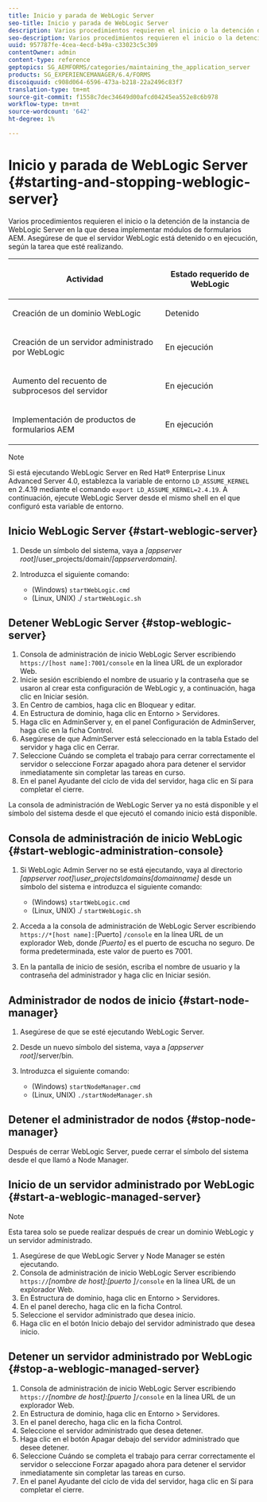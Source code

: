 ```yaml
---
title: Inicio y parada de WebLogic Server
seo-title: Inicio y parada de WebLogic Server
description: Varios procedimientos requieren el inicio o la detención de la instancia de WebLogic Server en la que desea implementar módulos de formularios AEM. Este documento describe cómo realizar el inicio y detener el servidor WebLogic.
seo-description: Varios procedimientos requieren el inicio o la detención de la instancia de WebLogic Server en la que desea implementar módulos de formularios AEM. Este documento describe cómo realizar el inicio y detener el servidor WebLogic.
uuid: 957787fe-4cea-4ecd-b49a-c33023c5c309
contentOwner: admin
content-type: reference
geptopics: SG_AEMFORMS/categories/maintaining_the_application_server
products: SG_EXPERIENCEMANAGER/6.4/FORMS
discoiquuid: c908d064-6596-473a-b218-22a2496c83f7
translation-type: tm+mt
source-git-commit: f1558c7dec34649d00afcd04245ea552e8c6b978
workflow-type: tm+mt
source-wordcount: '642'
ht-degree: 1%

---
```



# Inicio y parada de WebLogic Server {#starting-and-stopping-weblogic-server}

Varios procedimientos requieren el inicio o la detención de la instancia de WebLogic Server en la que desea implementar módulos de formularios AEM. Asegúrese de que el servidor WebLogic está detenido o en ejecución, según la tarea que esté realizando.

<table> 
 <thead> 
  <tr> 
   <th><p>Actividad</p></th> 
   <th><p>Estado requerido de WebLogic</p></th> 
  </tr> 
 </thead> 
 <tbody>
  <tr> 
   <td><p>Creación de un dominio WebLogic</p></td> 
   <td><p>Detenido</p></td> 
  </tr> 
  <tr> 
   <td><p>Creación de un servidor administrado por WebLogic</p></td> 
   <td><p>En ejecución</p></td> 
  </tr> 
  <tr> 
   <td><p>Aumento del recuento de subprocesos del servidor</p></td> 
   <td><p>En ejecución</p></td> 
  </tr> 
  <tr> 
   <td><p>Implementación de productos de formularios AEM</p></td> 
   <td><p>En ejecución</p></td> 
  </tr> 
 </tbody> 
</table>

>[!NOTE]
>
>Si está ejecutando WebLogic Server en Red Hat® Enterprise Linux Advanced Server 4.0, establezca la variable de entorno `LD_ASSUME_KERNEL` en 2.4.19 mediante el comando `export LD_ASSUME_KERNEL=2.4.19`. A continuación, ejecute WebLogic Server desde el mismo shell en el que configuró esta variable de entorno.

## Inicio WebLogic Server {#start-weblogic-server}

1. Desde un símbolo del sistema, vaya a *[appserver root]*/user_projects/domain/*[appserverdomain]*.
1. Introduzca el siguiente comando:

   * (Windows) `startWebLogic.cmd`
   * (Linux, UNIX) ./ `startWebLogic.sh`

## Detener WebLogic Server {#stop-weblogic-server}

1. Consola de administración de inicio WebLogic Server escribiendo `https://[host name]:7001/console` en la línea URL de un explorador Web.
1. Inicie sesión escribiendo el nombre de usuario y la contraseña que se usaron al crear esta configuración de WebLogic y, a continuación, haga clic en Iniciar sesión.
1. En Centro de cambios, haga clic en Bloquear y editar.
1. En Estructura de dominio, haga clic en Entorno > Servidores.
1. Haga clic en AdminServer y, en el panel Configuración de AdminServer, haga clic en la ficha Control.
1. Asegúrese de que AdminServer está seleccionado en la tabla Estado del servidor y haga clic en Cerrar.
1. Seleccione Cuándo se completa el trabajo para cerrar correctamente el servidor o seleccione Forzar apagado ahora para detener el servidor inmediatamente sin completar las tareas en curso.
1. En el panel Ayudante del ciclo de vida del servidor, haga clic en Sí para completar el cierre.

La consola de administración de WebLogic Server ya no está disponible y el símbolo del sistema desde el que ejecutó el comando inicio está disponible.

## Consola de administración de inicio WebLogic {#start-weblogic-administration-console}

1. Si WebLogic Admin Server no se está ejecutando, vaya al directorio *[appserver root]\user_projects\domains\[domainname]* desde un símbolo del sistema e introduzca el siguiente comando:

   * (Windows) `startWebLogic.cmd`
   * (Linux, UNIX) ./ `startWebLogic.sh`

1. Acceda a la consola de administración de WebLogic Server escribiendo `https://*[host name]:`[Puerto] `/console` en la línea URL de un explorador Web, donde *[Puerto]* es el puerto de escucha no seguro. De forma predeterminada, este valor de puerto es 7001.
1. En la pantalla de inicio de sesión, escriba el nombre de usuario y la contraseña del administrador y haga clic en Iniciar sesión.

## Administrador de nodos de inicio {#start-node-manager}

1. Asegúrese de que se esté ejecutando WebLogic Server.
1. Desde un nuevo símbolo del sistema, vaya a *[appserver root]*/server/bin.
1. Introduzca el siguiente comando:

   * (Windows) `startNodeManager.cmd`
   * (Linux, UNIX) `./startNodeManager.sh`

## Detener el administrador de nodos {#stop-node-manager}

Después de cerrar WebLogic Server, puede cerrar el símbolo del sistema desde el que llamó a Node Manager.

## Inicio de un servidor administrado por WebLogic {#start-a-weblogic-managed-server}

>[!NOTE]
>
>Esta tarea solo se puede realizar después de crear un dominio WebLogic y un servidor administrado.

1. Asegúrese de que WebLogic Server y Node Manager se estén ejecutando.
1. Consola de administración de inicio WebLogic Server escribiendo `https://`*[nombre de host]:[puerto ]*`/console` en la línea URL de un explorador Web.
1. En Estructura de dominio, haga clic en Entorno > Servidores.
1. En el panel derecho, haga clic en la ficha Control.
1. Seleccione el servidor administrado que desea inicio.
1. Haga clic en el botón Inicio debajo del servidor administrado que desea inicio.

## Detener un servidor administrado por WebLogic {#stop-a-weblogic-managed-server}

1. Consola de administración de inicio WebLogic Server escribiendo `https://`*[nombre de host]:[puerto ]*`/console` en la línea URL de un explorador Web.
1. En Estructura de dominio, haga clic en Entorno > Servidores.
1. En el panel derecho, haga clic en la ficha Control.
1. Seleccione el servidor administrado que desea detener.
1. Haga clic en el botón Apagar debajo del servidor administrado que desee detener.
1. Seleccione Cuándo se completa el trabajo para cerrar correctamente el servidor o seleccione Forzar apagado ahora para detener el servidor inmediatamente sin completar las tareas en curso.
1. En el panel Ayudante del ciclo de vida del servidor, haga clic en Sí para completar el cierre.

